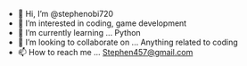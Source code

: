 - 👋 Hi, I’m @stephenobi720
- 👀 I’m interested in coding, game development 
- 🌱 I’m currently learning ... Python 
- 💞️ I’m looking to collaborate on ... Anything related to coding
- 📫 How to reach me ... Stephen457@gmail.com

<!---
stephenobi720/stephenobi720 is a ✨ special ✨ repository because its `README.md` (this file) appears on your GitHub profile.
You can click the Preview link to take a look at your changes.
--->
